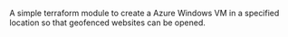 A simple terraform module to create a Azure Windows VM in a specified location so that geofenced websites can be opened.
